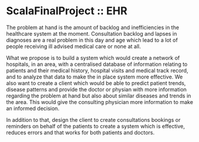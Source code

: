 # ScalaFinalProject :: EHR

The problem at hand is the amount of backlog and inefficiencies in the healthcare system at the moment. Consultation backlog and lapses in diagnoses are a real problem in this day and age which lead to a lot of people receiving ill advised medical care or none at all.

What we propose is to build a system which would create a network of hospitals, in an area, with a centralised database of information relating to patients and their medical history, hospital visits and medical track record, and to analyze that data to make the in place system more effective. We also want to create a client which would be able to predict patient trends, disease patterns and provide the doctor or physian with more information regarding the problem at hand but also about similar diseases and trends in the area. This would give the consulting physician more information to make an informed decision. 

In addition to that, design the client to create consultations bookings or reminders on behalf of the patients to create a system which is effective, reduces errors and that works for both patients and doctors.

